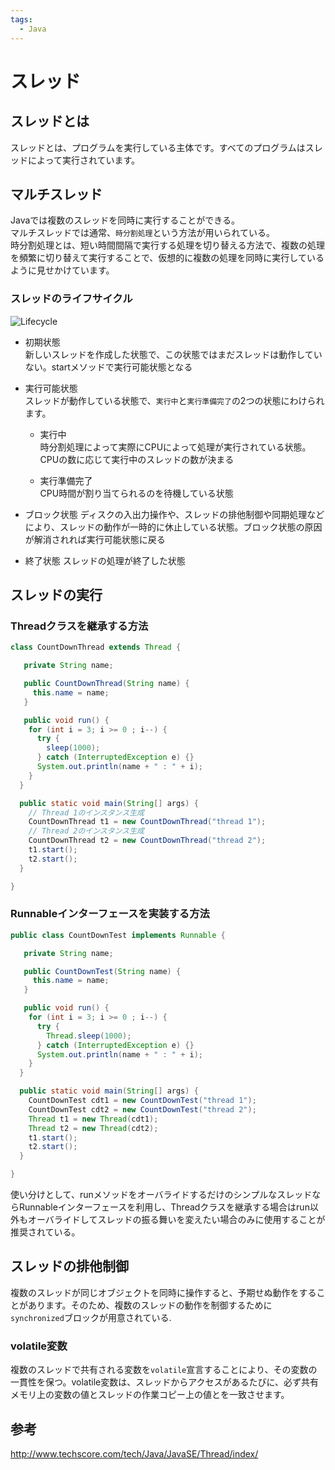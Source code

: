 ```yaml
---
tags:
  - Java
---
```


# スレッド

## スレッドとは
スレッドとは、プログラムを実行している主体です。すべてのプログラムはスレッドによって実行されています。

## マルチスレッド
Javaでは複数のスレッドを同時に実行することができる。  
マルチスレッドでは通常、`時分割処理`という方法が用いられている。  
時分割処理とは、短い時間間隔で実行する処理を切り替える方法で、複数の処理を頻繁に切り替えて実行することで、仮想的に複数の処理を同時に実行しているように見せかけています。

### スレッドのライフサイクル

![Lifecycle](http://www.techscore.com/page_attachments/0000/0453/ThreadLifeCycle.png)

- 初期状態  
  新しいスレッドを作成した状態で、この状態ではまだスレッドは動作していない。startメソッドで実行可能状態となる

- 実行可能状態  
  スレッドが動作している状態で、`実行中`と`実行準備完了`の2つの状態にわけられます。

  - 実行中  
    時分割処理によって実際にCPUによって処理が実行されている状態。CPUの数に応じて実行中のスレッドの数が決まる

  - 実行準備完了  
    CPU時間が割り当てられるのを待機している状態

- ブロック状態
  ディスクの入出力操作や、スレッドの排他制御や同期処理などにより、スレッドの動作が一時的に休止している状態。ブロック状態の原因が解消されれば実行可能状態に戻る

- 終了状態
  スレッドの処理が終了した状態

## スレッドの実行

### Threadクラスを継承する方法

```java
class CountDownThread extends Thread {

   private String name;

   public CountDownThread(String name) {
     this.name = name;
   }

   public void run() {
    for (int i = 3; i >= 0 ; i--) {
      try {
        sleep(1000);
      } catch (InterruptedException e) {}
      System.out.println(name + " : " + i);
    }
  }

  public static void main(String[] args) {
    // Thread 1のインスタンス生成
    CountDownThread t1 = new CountDownThread("thread 1");
    // Thread 2のインスタンス生成
    CountDownThread t2 = new CountDownThread("thread 2");
    t1.start();
    t2.start();
  }

}
```

### Runnableインターフェースを実装する方法

```java
public class CountDownTest implements Runnable {

   private String name;

   public CountDownTest(String name) {
     this.name = name;
   }

   public void run() {
    for (int i = 3; i >= 0 ; i--) {
      try {
        Thread.sleep(1000);
      } catch (InterruptedException e) {}
      System.out.println(name + " : " + i);
    }
  }

  public static void main(String[] args) {
    CountDownTest cdt1 = new CountDownTest("thread 1");
    CountDownTest cdt2 = new CountDownTest("thread 2");
    Thread t1 = new Thread(cdt1);
    Thread t2 = new Thread(cdt2);
    t1.start();
    t2.start();
  }

}
```

使い分けとして、runメソッドをオーバライドするだけのシンプルなスレッドならRunnableインターフェースを利用し、Threadクラスを継承する場合はrun以外もオーバライドしてスレッドの振る舞いを変えたい場合のみに使用することが推奨されている。

## スレッドの排他制御
複数のスレッドが同じオブジェクトを同時に操作すると、予期せぬ動作をすることがあります。そのため、複数のスレッドの動作を制御するために`synchronized`ブロックが用意されている.

### volatile変数
複数のスレッドで共有される変数を`volatile`宣言することにより、その変数の一貫性を保つ。volatile変数は、スレッドからアクセスがあるたびに、必ず共有メモリ上の変数の値とスレッドの作業コピー上の値とを一致させます。

## 参考
http://www.techscore.com/tech/Java/JavaSE/Thread/index/

